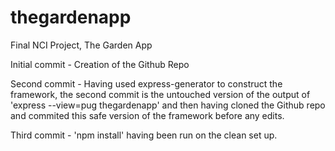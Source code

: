 # thegardenapp
Final NCI Project, The Garden App

Initial commit - Creation of the Github Repo

Second commit - Having used express-generator to construct the framework, the second commit is the untouched version of the output of 'express --view=pug thegardenapp' and then having cloned the Github repo and commited this safe version of the framework before any edits.

Third commit - 'npm install' having been run on the clean set up.
